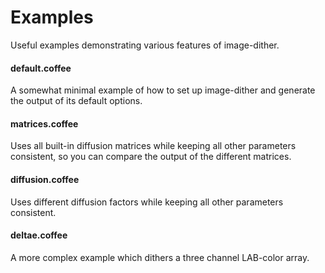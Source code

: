 # Examples

Useful examples demonstrating various features of image-dither.

#### default.coffee
A somewhat minimal example of how to set up image-dither and generate the output of its default options.

#### matrices.coffee
Uses all built-in diffusion matrices while keeping all other parameters consistent, so you can compare the output of the different matrices.

#### diffusion.coffee
Uses different diffusion factors while keeping all other parameters consistent.

#### deltae.coffee
A more complex example which dithers a three channel LAB-color array.
